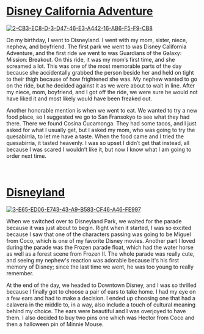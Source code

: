 <html>
<head> 
 <title>My Disney Trip</title>
</head>
<body>
<h1><a href="https://disneyland.disney.go.com/destinations/disney-california-adventure/">Disney California Adventure</a></h1>
<a href="https://ibb.co/JBp9JFs"><img src="https://i.ibb.co/tm29rPJ/2-CB3-EC8-D-3-D47-46-E3-A442-16-AB6-F5-F9-CB8.jpg" alt="2-CB3-EC8-D-3-D47-46-E3-A442-16-AB6-F5-F9-CB8" border="0"></a>
<p>   On my birthday, I went to Disneyland. I went with my mom, sister, niece, nephew, and boyfriend. The first park we went to was Disney California Adventure, and the first ride we went to was Guardians of the Galaxy: Mission: Breakout. On this ride, it was my mom’s first time, and she screamed a lot. This was one of the most memorable parts of the day because she accidentally grabbed the person beside her and held on tight to their thigh because of how frightened she was. My nephew wanted to go on the ride, but he decided against it as we were about to wait in line. After my niece, mom, boyfriend, and I got off the ride, we were sure he would not have liked it and most likely would have been freaked out. </p>
<p>   Another honorable mention is when we went to eat. We wanted to try a new food place, so I suggested we go to San Fransokyo to see what they had there. There we found Cosina Cucamonga. They had some tacos, and I just asked for what I usually get, but I asked my mom, who was going to try the quesabirria, to let me have a taste. When the food came and I tried the quesabirria, it tasted heavenly. I was so upset I didn’t get that instead, all because I was scared I wouldn’t like it, but now I know what I am going to order next time.</p>
<br>
<h1><a href="https://disneyland.disney.go.com/destinations/disneyland/">Disneyland</a></h1>
<a href="https://ibb.co/hcdz0Hp"><img src="https://i.ibb.co/T103yRz/3-E65-ED06-E743-43-A9-B583-CF46-A46-FE997.jpg" alt="3-E65-ED06-E743-43-A9-B583-CF46-A46-FE997" border="0"></a>
<br>
<p>  When we switched over to Disneyland Park, we waited for the parade because it was just about to begin. Right when it started, I was so excited because I saw that one of the characters passing was going to be Miguel from Coco, which is one of my favorite Disney movies. Another part I loved during the parade was the Frozen parade float, which had the water horse as well as a forest scene from Frozen II. The whole parade was really cute, and seeing my nephew's reaction was adorable because it's his first memory of Disney; since the last time we went, he was too young to really remember.</p>
<p>At the end of the day, we headed to Downtown Disney, and I was so thrilled because I finally got to choose a pair of ears to take home. I had my eye on a few ears and had to make a decision. I ended up choosing one that had a calavera in the middle to, in a way, also include a touch of cultural meaning behind my choice. The ears were beautiful and I was overjoyed to have them. I also decided to buy two pins one which was Hector from Coco and then a halloween pin of Minnie Mouse. </p>
</body>
</html>
